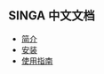 SINGA 中文文档
---

* [简介](overview.html)
* [安装](installation_source.html)
* [使用指南](programming-guide.html)

